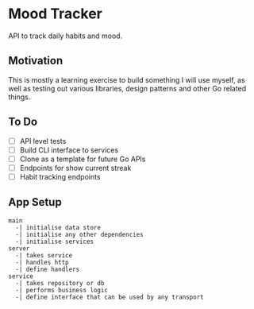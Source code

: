 # Mood Tracker

API to track daily habits and mood.

## Motivation

This is mostly a learning exercise to build something I will use myself, as well as testing out various libraries, design patterns and other Go related things.

## To Do
- [ ] API level tests
- [ ] Build CLI interface to services
- [ ] Clone as a template for future Go APIs
- [ ] Endpoints for show current streak
- [ ] Habit tracking endpoints

## App Setup

```
main
  -| initialise data store
  -| initialise any other dependencies
  -| initialise services
server
  -| takes service
  -| handles http
  -| define handlers
service
  -| takes repository or db
  -| performs business logic
  -| define interface that can be used by any transport
```
